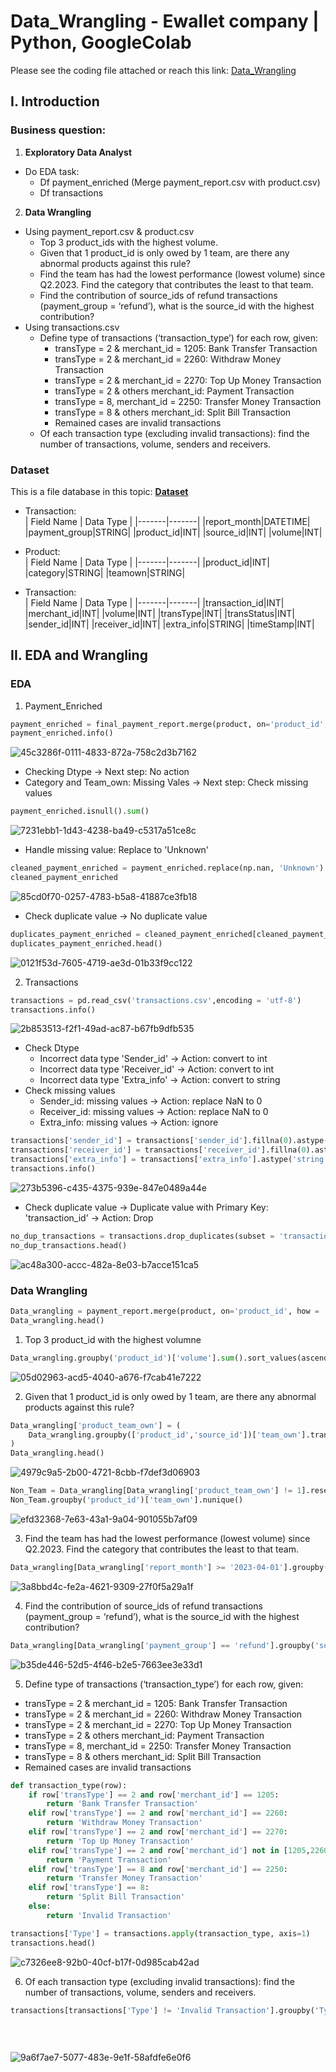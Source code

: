 # Data_Wrangling - Ewallet company | Python, GoogleColab
Please see the coding file attached or reach this link: [Data_Wrangling](https://colab.research.google.com/drive/18jfqAQUxfjQRU-8-3guUfHlovR9QKcV7#scrollTo=Ypzc_zE2QR0G)

## I. Introduction
### Business question:
1. **Exploratory Data Analyst**
- Do EDA task:
  - Df payment_enriched (Merge payment_report.csv with product.csv)
  - Df transactions

2. **Data Wrangling**
- Using payment_report.csv & product.csv
  - Top 3 product_ids with the highest volume.
  - Given that 1 product_id is only owed by 1 team, are there any abnormal products against this rule?
  - Find the team has had the lowest performance (lowest volume) since Q2.2023. Find the category that contributes the least to that team.
  - Find the contribution of source_ids of refund transactions (payment_group = ‘refund’), what is the source_id with the highest contribution?
- Using transactions.csv
  - Define type of transactions (‘transaction_type’) for each row, given:
    - transType = 2 & merchant_id = 1205: Bank Transfer Transaction
    - transType = 2 & merchant_id = 2260: Withdraw Money Transaction
    - transType = 2 & merchant_id = 2270: Top Up Money Transaction
    - transType = 2 & others merchant_id: Payment Transaction
    - transType = 8, merchant_id = 2250: Transfer Money Transaction
    - transType = 8 & others merchant_id: Split Bill Transaction
    - Remained cases are invalid transactions
  - Of each transaction type (excluding invalid transactions): find the number of transactions, volume, senders and receivers.
### Dataset
This is a file database in this topic: [**Dataset**](https://drive.google.com/drive/u/0/folders/1tj4H9FB1_t4GmTdPOSr4YOrU2RRPHurI)
- Transaction: <br>
    | Field Name | Data Type |
    |-------|-------|
    |report_month|DATETIME|
    |payment_group|STRING|
    |product_id|INT|
    |source_id|INT|
    |volume|INT|

- Product: <br>
    | Field Name | Data Type |
    |-------|-------|
    |product_id|INT|
    |category|STRING|
    |teamown|STRING|
  
- Transaction: <br>
    | Field Name | Data Type |
    |-------|-------|
    |transaction_id|INT|
    |merchant_id|INT|
    |volume|INT|
    |transType|INT|
    |transStatus|INT|
    |sender_id|INT|
    |receiver_id|INT|
    |extra_info|STRING|
    |timeStamp|INT|

## II. EDA and Wrangling
### EDA
1. Payment_Enriched

```python
payment_enriched = final_payment_report.merge(product, on='product_id', how = 'left')
payment_enriched.info()
```
![45c3286f-0111-4833-872a-758c2d3b7162](https://github.com/user-attachments/assets/36751094-f285-4597-8ecd-ef84a5a79b8c)

- Checking Dtype -> Next step: No action
- Category and Team_own: Missing Vales -> Next step: Check missing values

```python
payment_enriched.isnull().sum()
```
![7231ebb1-1d43-4238-ba49-c5317a51ce8c](https://github.com/user-attachments/assets/ae30b0d7-6302-4bd0-b326-d766379aabfd)

- Handle missing value: Replace **<NA>** to 'Unknown'

```python
cleaned_payment_enriched = payment_enriched.replace(np.nan, 'Unknown')
cleaned_payment_enriched
```
![85cd0f70-0257-4783-b5a8-41887ce3fb18](https://github.com/user-attachments/assets/aec6b508-1ac8-47aa-89c7-62493f757b27)

- Check duplicate value -> No duplicate value
```python
duplicates_payment_enriched = cleaned_payment_enriched[cleaned_payment_enriched.duplicated(subset=['report_month','payment_group','product_id','source_id'], keep=False)]
duplicates_payment_enriched.head()
```

![0121f53d-7605-4719-ae3d-01b33f9cc122](https://github.com/user-attachments/assets/f1765502-b0fc-4837-aba1-eb26a5470f2d)

2. Transactions

```python
transactions = pd.read_csv('transactions.csv',encoding = 'utf-8')
transactions.info()
```
![2b853513-f2f1-49ad-ac87-b67fb9dfb535](https://github.com/user-attachments/assets/180a2eab-149a-4986-acc5-a2333f20c513)

- Check Dtype
  - Incorrect data type 'Sender_id' -> Action: convert to int
  - Incorrect data type 'Receiver_id' -> Action: convert to int
  - Incorrect data type 'Extra_info' -> Action: convert to string
- Check missing values
  - Sender_id: missing values -> Action: replace NaN to 0
  - Receiver_id: missing values -> Action: replace NaN to 0
  - Extra_info: missing values -> Action: ignore
 
```python
transactions['sender_id'] = transactions['sender_id'].fillna(0).astype('int')
transactions['receiver_id'] = transactions['receiver_id'].fillna(0).astype('int')
transactions['extra_info'] = transactions['extra_info'].astype('string')
transactions.info()
```

![273b5396-c435-4375-939e-847e0489a44e](https://github.com/user-attachments/assets/96d7959d-263f-491a-944b-15cea3637728)

- Check duplicate value -> Duplicate value with Primary Key: 'transaction_id' -> Action: Drop

```python
no_dup_transactions = transactions.drop_duplicates(subset = 'transaction_id', ignore_index= False)
no_dup_transactions.head()
```

![ac48a300-accc-482a-8e03-b7acce151ca5](https://github.com/user-attachments/assets/91500a7d-6f9a-4628-a61b-08418415b6ab)

### Data Wrangling

```python
Data_wrangling = payment_report.merge(product, on='product_id', how = 'left')
Data_wrangling.head()
```
1. Top 3 product_id with the highest volumne
```python
Data_wrangling.groupby('product_id')['volume'].sum().sort_values(ascending=False).head(3)
```

![05d02963-acd5-4040-a676-f7cab41e7222](https://github.com/user-attachments/assets/18c121b9-b5f8-43be-aada-eec11ae8669f)

2. Given that 1 product_id is only owed by 1 team, are there any abnormal products against this rule?
```python
Data_wrangling['product_team_own'] = (
    Data_wrangling.groupby(['product_id','source_id'])['team_own'].transform('nunique')
)
Data_wrangling.head()
```
![4979c9a5-2b00-4721-8cbb-f7def3d06903](https://github.com/user-attachments/assets/f3d0bde3-82b5-4efa-8972-4f267a6cea6f)

```python
Non_Team = Data_wrangling[Data_wrangling['product_team_own'] != 1].reset_index()
Non_Team.groupby('product_id')['team_own'].nunique()
```
![efd32368-7e63-43a1-9a04-901055b7af09](https://github.com/user-attachments/assets/809a586f-dfa9-4f35-acac-5573617a1e52)


3. Find the team has had the lowest performance (lowest volume) since Q2.2023. Find the category that contributes the least to that team.
```python
Data_wrangling[Data_wrangling['report_month'] >= '2023-04-01'].groupby(['team_own','category'])['volume'].sum().sort_values(ascending=True).head(1)
```
![3a8bbd4c-fe2a-4621-9309-27f0f5a29a1f](https://github.com/user-attachments/assets/822bd310-39bd-40fb-bdb2-e85e3dd18d15)



4. Find the contribution of source_ids of refund transactions (payment_group = ‘refund’), what is the source_id with the highest contribution?

```python
Data_wrangling[Data_wrangling['payment_group'] == 'refund'].groupby('source_id')['volume'].sum().sort_values(ascending=False).head(1)
```

![b35de446-52d5-4f46-b2e5-7663ee3e33d1](https://github.com/user-attachments/assets/2a4b2ed8-bb0e-488b-b1d4-ebf8e36665fd)


5. Define type of transactions (‘transaction_type’) for each row, given:
  - transType = 2 & merchant_id = 1205: Bank Transfer Transaction
  - transType = 2 & merchant_id = 2260: Withdraw Money Transaction
  - transType = 2 & merchant_id = 2270: Top Up Money Transaction
  - transType = 2 & others merchant_id: Payment Transaction
  - transType = 8, merchant_id = 2250: Transfer Money Transaction
  - transType = 8 & others merchant_id: Split Bill Transaction
  - Remained cases are invalid transactions

```python
def transaction_type(row):
    if row['transType'] == 2 and row['merchant_id'] == 1205:
        return 'Bank Transfer Transaction'
    elif row['transType'] == 2 and row['merchant_id'] == 2260:
        return 'Withdraw Money Transaction'
    elif row['transType'] == 2 and row['merchant_id'] == 2270:
        return 'Top Up Money Transaction'
    elif row['transType'] == 2 and row['merchant_id'] not in [1205,2260,2270]:
        return 'Payment Transaction'
    elif row['transType'] == 8 and row['merchant_id'] == 2250:
        return 'Transfer Money Transaction'
    elif row['transType'] == 8:
        return 'Split Bill Transaction'
    else:
        return 'Invalid Transaction'

transactions['Type'] = transactions.apply(transaction_type, axis=1)
transactions.head()

```

![c7326ee8-92b0-40cf-b17f-0d985cab42ad](https://github.com/user-attachments/assets/0dc67985-a47b-4283-9504-551d5f8d3235)


6. Of each transaction type (excluding invalid transactions): find the number of transactions, volume, senders and receivers.
```python
transactions[transactions['Type'] != 'Invalid Transaction'].groupby('Type').agg({'transaction_id': 'count'
                                                                                , 'volume': 'sum'
                                                                                , 'sender_id': 'nunique'
                                                                                , 'receiver_id': 'nunique'})
```


![9a6f7ae7-5077-483e-9e1f-58afdfe6e0f6](https://github.com/user-attachments/assets/ea5e957d-77a8-4cbd-9660-62f5b642f859)

